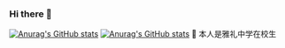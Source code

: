 ### Hi there 👋
[![Anurag's GitHub stats](https://github-readme-stats.vercel.app/api?username=z5215cool)](https://github.com/anuraghazra/github-readme-stats)
[![Anurag's GitHub stats](https://github-readme-stats.vercel.app/api?username=z5215cool)](https://github.com/anuraghazra/github-readme-stats)
🔭 本人是雅礼中学在校生
<!--
**z5215cool/z5215cool** is a ✨ _special_ ✨ repository because its `README.md` (this file) appears on your GitHub profile.

Here are some ideas to get you started:

🔭 I’m currently working on ...
- 🌱 I’m currently learning ...
- 👯 I’m looking to collaborate on ...
- 🤔 I’m looking for help with ...
- 💬 Ask me about ...
- 📫 How to reach me: ...
- 😄 Pronouns: ...
- ⚡ Fun fact: ...
-->
